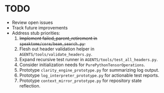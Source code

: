 # TODO

- Review open issues
- Track future improvements
- Address stub priorities:
  1. ~~Implement failed_parent_retirement in `speaktome/core/beam_search.py`.~~
  2. Flesh out header validation helper in `AGENTS/tools/validate_headers.py`.
  3. Expand recursive test runner in `AGENTS/tools/test_all_headers.py`.
  4. Consider initialization needs for `PurePythonTensorOperations`.
  5. Prototype `clarity_engine_prototype.py` for summarizing log output.
  6. Prototype `log_interpreter_prototype.py` for actionable test reports.
  7. Prototype `context_mirror_prototype.py` for repository state reflection.
